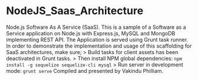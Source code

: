 # NodeJS_Saas_Architecture
Node.js Software As A Service (SaaS). 
This is a sample of a Software as a Service application on Node.js with Express.js, MySQL and MongoDB implementing REST API.  The Application is served using Grunt task runner.  In order to demonstrate the implementation and usage of this scaffolding for SaaS architectures, make sure; > Build tasks for client assets has been deactivated in Grunt tasks.  > Then install NPM global dependencies: ``npm install -g sequelize sequelize-cli mysql`` > Run server in development mode: ``grunt serve``  Compiled and presented by Vakindu Philliam.
